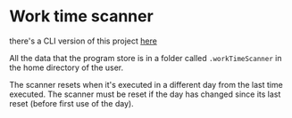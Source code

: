 # Work time scanner

there's a CLI version of this project [here](https://github.com/iprimavera/Work-time-scanner-CLI)

All the data that the program store is in a folder called `.workTimeScanner`
in the home directory of the user.

The scanner resets when it's executed in a different day from the last time executed.
The scanner must be reset if the day has changed since its last reset (before first use of the day).


